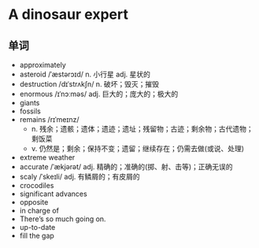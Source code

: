 # A dinosaur expert

## 单词
- approximately
- asteroid /ˈæstərɔɪd/ n. 小行星 adj. 星状的
- destruction /dɪˈstrʌkʃn/ n. 破坏；毁灭；摧毁
- enormous /ɪˈnɔːməs/ adj. 巨大的；庞大的；极大的
- giants
- fossils
- remains /rɪˈmeɪnz/
  - n. 残余；遗骸；遗体；遗迹；遗址；残留物；古迹；剩余物；古代遗物；剩饭菜
  - v. 仍然是；剩余；保持不变；遗留；继续存在；仍需去做(或说、处理)
- extreme weather
- accurate /ˈækjərət/ adj. 精确的；准确的(掷、射、击等)；正确无误的
- scaly /ˈskeɪli/ adj. 有鳞屑的；有皮屑的
- crocodiles
- significant advances
- opposite
- in charge of
- There’s so much going on.
- up-to-date
- fill the gap

